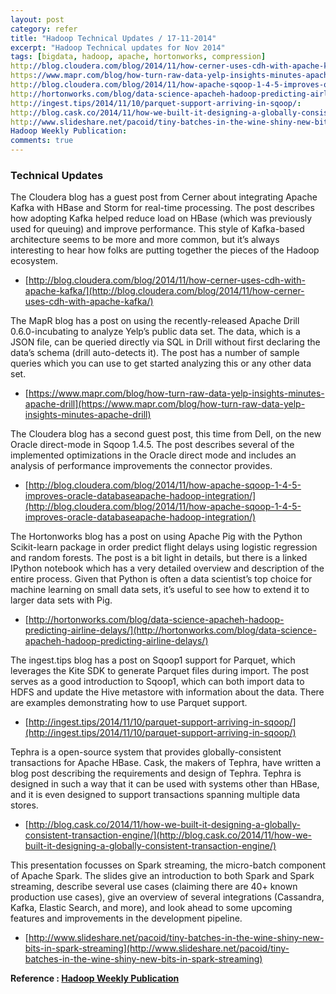 ```yaml
---
layout: post
category: refer
title: "Hadoop Technical Updates / 17-11-2014"
excerpt: "Hadoop Technical updates for Nov 2014"
tags: [bigdata, hadoop, apache, hortonworks, compression]
http://blog.cloudera.com/blog/2014/11/how-cerner-uses-cdh-with-apache-kafka/:
https://www.mapr.com/blog/how-turn-raw-data-yelp-insights-minutes-apache-drill:
http://blog.cloudera.com/blog/2014/11/how-apache-sqoop-1-4-5-improves-oracle-databaseapache-hadoop-integration/:
http://hortonworks.com/blog/data-science-apacheh-hadoop-predicting-airline-delays/:
http://ingest.tips/2014/11/10/parquet-support-arriving-in-sqoop/:
http://blog.cask.co/2014/11/how-we-built-it-designing-a-globally-consistent-transaction-engine/:
http://www.slideshare.net/pacoid/tiny-batches-in-the-wine-shiny-new-bits-in-spark-streaming:
Hadoop Weekly Publication:
comments: true
---
```


### Technical Updates

The Cloudera blog has a guest post from Cerner about integrating Apache Kafka with HBase and Storm for real-time processing. The post describes how adopting Kafka helped reduce load on HBase (which was previously used for queuing) and improve performance. This style of Kafka-based architecture seems to be more and more common, but it’s always interesting to hear how folks are putting together the pieces of the Hadoop ecosystem.

- [http://blog.cloudera.com/blog/2014/11/how-cerner-uses-cdh-with-apache-kafka/](http://blog.cloudera.com/blog/2014/11/how-cerner-uses-cdh-with-apache-kafka/)


The MapR blog has a post on using the recently-released Apache Drill 0.6.0-incubating to analyze Yelp’s public data set. The data, which is a JSON file, can be queried directly via SQL in Drill without first declaring the data’s schema (drill auto-detects it). The post has a number of sample queries which you can use to get started analyzing this or any other data set.

- [https://www.mapr.com/blog/how-turn-raw-data-yelp-insights-minutes-apache-drill](https://www.mapr.com/blog/how-turn-raw-data-yelp-insights-minutes-apache-drill)


The Cloudera blog has a second guest post, this time from Dell, on the new Oracle direct-mode in Sqoop 1.4.5. The post describes several of the implemented optimizations in the Oracle direct mode and includes an analysis of performance improvements the connector provides.

- [http://blog.cloudera.com/blog/2014/11/how-apache-sqoop-1-4-5-improves-oracle-databaseapache-hadoop-integration/](http://blog.cloudera.com/blog/2014/11/how-apache-sqoop-1-4-5-improves-oracle-databaseapache-hadoop-integration/)


The Hortonworks blog has a post on using Apache Pig with the Python Scikit-learn package in order predict flight delays using logistic regression and random forests. The post is a bit light in details, but there is a linked IPython notebook which has a very detailed overview and description of the entire process.  Given that Python is often a data scientist’s top choice for machine learning on small data sets, it’s useful to see how to extend it to larger data sets with Pig.

- [http://hortonworks.com/blog/data-science-apacheh-hadoop-predicting-airline-delays/](http://hortonworks.com/blog/data-science-apacheh-hadoop-predicting-airline-delays/)


The ingest.tips blog has a post on Sqoop1 support for Parquet, which leverages the Kite SDK to generate Parquet files during import. The post serves as a good introduction to Sqoop1, which can both import data to HDFS and update the Hive metastore with information about the data. There are examples demonstrating how to use Parquet support.

- [http://ingest.tips/2014/11/10/parquet-support-arriving-in-sqoop/](http://ingest.tips/2014/11/10/parquet-support-arriving-in-sqoop/)


Tephra is a open-source system that provides globally-consistent transactions for Apache HBase. Cask, the makers of Tephra, have written a blog post describing the requirements and design of Tephra. Tephra is designed in such a way that it can be used with systems other than HBase, and it is even designed to support transactions spanning multiple data stores.

- [http://blog.cask.co/2014/11/how-we-built-it-designing-a-globally-consistent-transaction-engine/](http://blog.cask.co/2014/11/how-we-built-it-designing-a-globally-consistent-transaction-engine/)


This presentation focusses on Spark streaming, the micro-batch component of Apache Spark. The slides give an introduction to both Spark and Spark streaming, describe several use cases (claiming there are 40+ known production use cases), give an overview of several integrations (Cassandra, Kafka, Elastic Search, and more), and look ahead to some upcoming features and improvements in the development pipeline.

- [http://www.slideshare.net/pacoid/tiny-batches-in-the-wine-shiny-new-bits-in-spark-streaming](http://www.slideshare.net/pacoid/tiny-batches-in-the-wine-shiny-new-bits-in-spark-streaming)

**Reference : [Hadoop Weekly Publication](http://hadoopweekly.com)**